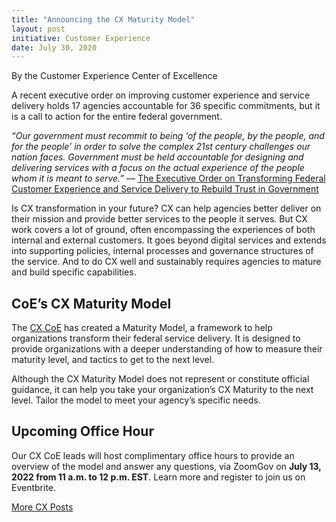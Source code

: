 ```yaml
---
title: "Announcing the CX Maturity Model"
layout: post
initiative: Customer Experience
date: July 30, 2020
---
```

By the Customer Experience Center of Excellence

A recent executive order on improving customer experience and service delivery holds 17 agencies accountable for 36 specific commitments, but it is a call to action for the entire federal government.

*“Our government must recommit to being ‘of the people, by the people, and for the people’ in order to solve the complex 21st century challenges our nation faces. Government must be held accountable for designing and delivering services with a focus on the actual experience of the people whom it is meant to serve.”*
— [The Executive Order on Transforming Federal Customer Experience and Service Delivery to Rebuild Trust in Government](https://www.whitehouse.gov/briefing-room/presidential-actions/2021/12/13/executive-order-on-transforming-federal-customer-experience-and-service-delivery-to-rebuild-trust-in-government/)

Is CX transformation in your future? CX can help agencies better deliver on their mission and provide better services to the people it serves. But CX work covers a lot of ground, often encompassing the experiences of both internal and external customers. It goes beyond digital services and extends into supporting policies, internal processes and governance structures of the service. And to do CX well and sustainably requires agencies to mature and build specific capabilities.

## CoE’s CX Maturity Model
The [CX CoE](https://coe.gsa.gov/coe/customer-experience.html) has created a Maturity Model, a framework to help organizations transform their federal service delivery. It is designed to provide organizations with a deeper understanding of how to measure their maturity level, and tactics to get to the next level.

Although the CX Maturity Model does not represent or constitute official guidance, it can help you take your organization’s CX Maturity to the next level. Tailor the model to meet your agency’s specific needs.  

## Upcoming Office Hour
Our CX CoE leads will host complimentary office hours to provide an overview of the model and answer any questions, via ZoomGov on **July 13, 2022 from 11 a.m. to 12 p.m. EST**. Learn more and register to join us on Eventbrite.

<a href="{{site.baseurl}}/coe/customer-experience.html#coe-updates" class="usa-button">More CX Posts</a>
